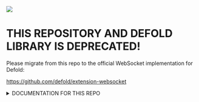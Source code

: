 ![](logo.png)

# THIS REPOSITORY AND DEFOLD LIBRARY IS DEPRECATED!

Please migrate from this repo to the official WebSocket implementation for Defold:

https://github.com/defold/extension-websocket

<details><summary>DOCUMENTATION FOR THIS REPO</summary>
<p>

# Defold-WebSocket
This project aims to provide a cross platform asynchronous implementation of the WebSockets protocol for Defold projects. Defold-WebSocket is based on the [lua-websocket](https://github.com/lipp/lua-websockets) project with additional code to handle WebSocket connections for HTML5 builds. The additional code is required since Emscripten (which is used for Defold HTML5 builds) will automatically upgrade normal TCP sockets connections to WebSocket connections. Emscripten will also take care of encoding and decoding the WebSocket frames. The WebSocket implementation in this project will bypass the handshake and frame encode/decode of lua-websocket when running in HTML5 builds.


# Installation
You can use the modules from this project in your own project by adding this project as a [Defold library dependency](http://www.defold.com/manuals/libraries/). Open your game.project file and in the `dependencies` field under `project` add:

	https://github.com/britzl/defold-websocket/archive/master.zip

Or point to the ZIP file of a [specific release](https://github.com/britzl/defold-websocket/releases).

## Dependencies
This project depends on the LuaSocket and LuaSec projects:

* [defold-luasocket](https://github.com/britzl/defold-luasocket)
* [defold-luasec](https://github.com/britzl/defold-luasec)

You need to add these as dependencies in your game.project file, along with the dependency to this project itself.


# Usage

```lua
local client_async = require "websocket.client_async"

function init(self)
	self.ws = client_async({
		connect_timeout = 5, -- optional timeout (in seconds) when connecting
	})

	self.ws:on_connected(function(ok, err)
		if ok then
			print("Connected")
			msg.post("#", "acquire_input_focus")
		else
			print("Unable to connect", err)
		end
	end)

	self.ws:on_disconnected(function()
		print("Disconnected")
	end)

	self.ws:on_message(function(message)
		print("Received message", message)
	end)

	self.ws:connect("ws://localhost:9999")
end

function update(self, dt)
	self.ws:step()
end

function on_input(self, action_id, action)
	if action_id == hash("fire") and action.released then
		self.ws:send("Some data")
	end
end
```

## How to connect using a Secure Web Socket (wss://)
When connecting to a secure web socket you need to specify the protocol as "wss" and pass SSL parameters like this when connecting the web socket:

```lua
	local sslparams = {
		mode = "client",
		protocol = "tlsv1_2",
		verify = "none",
		options = "all",
	}
	self.ws:connect("wss://echo.websocket.org", "wss", sslparams)
```

# Important note on Sec-WebSocket-Protocol and Chrome
Emscripten will create WebSockets with the Sec-WebSocket-Protocol header set to "binary" during the handshake. Google Chrome expects the response header to include the same Sec-WebSocket-Protocol header. Some WebSocket examples and the commonly used [Echo Test service](https://www.websocket.org/echo.html) does not respect this and omits the response header. This will cause WebSocket connections to fail during the handshake phase in Chrome. Firefox does impose the same restriction. I'm not sure about other browsers.


# Testing using a Python based echo server
There's a Python based WebSocket echo server in the tools folder. The echo server is built using the [simple-websocket-server](https://github.com/dpallot/simple-websocket-server) library. Start it by running `python websocketserver.py` from a terminal. Connect to it from `localhost:9999`. The library has been modified to return the Sec-WebSocket-Protocol response header, as described above.

</p>
</details>

